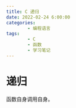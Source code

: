 ```yaml
---
title: C 递归
date: 2022-02-24 6:00:00
categories:
        - 编程语言
tags:
        - C
        - 函数
        - 学习笔记
---
```


# 递归

函数自身调用自身。
